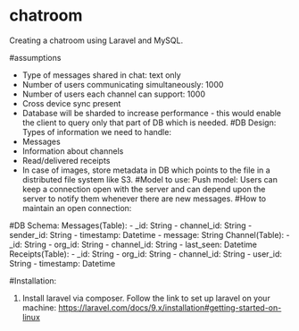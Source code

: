 # chatroom
Creating a chatroom using Laravel and MySQL.


#assumptions
- Type of messages shared in chat: text only 
- Number of users communicating simultaneously: 1000
- Number of users each channel can support: 1000
- Cross device sync present
- Database will be sharded to increase performance - this would enable the client to query only that part of DB which is needed. 
#DB Design:
Types of information we need to handle:
- Messages
- Information about channels
- Read/delivered receipts
- In case of images, store metadata in DB which points to the file in a distributed file system like S3.
#Model to use:
Push model: Users can keep a connection open with the server and can depend upon the server to notify them whenever there are new messages.
#How to maintain an open connection:


#DB Schema:
Messages(Table):
	- _id: String
	- channel_id: String
	- sender_id: String
	- timestamp: Datetime
	- message: String
Channel(Table):
	-  _id: String
	- org_id: String
	- channel_id: String
	- last_seen: Datetime
Receipts(Table):
	- _id: String
	- org_id: String
	- channel_id: String
	- user_id: String
	- timestamp: Datetime

#Installation:
1. Install laravel via composer. Follow the link to set up laravel on your machine: https://laravel.com/docs/9.x/installation#getting-started-on-linux
